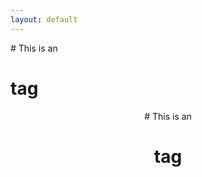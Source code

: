 ```yaml
---
layout: default
---
```


<div align="left">
  # This is an <h1> tag
</div>
<div align="center">
  # This is an <h1> tag
</div>

